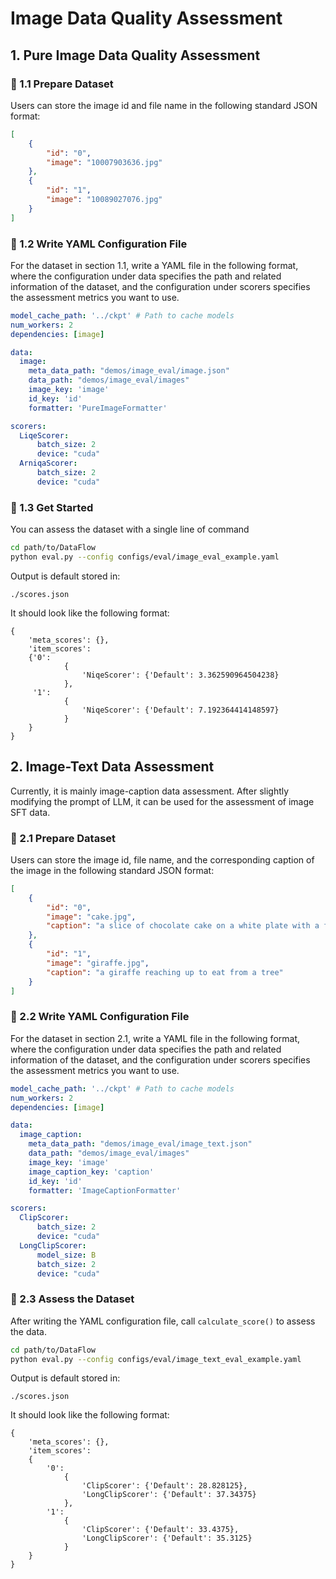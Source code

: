 # Image Data Quality Assessment

## 1. Pure Image Data Quality Assessment
### 👀 1.1 Prepare Dataset
Users can store the image id and file name in the following standard JSON format:
```json
[
    {
        "id": "0",
        "image": "10007903636.jpg"
    },
    {
        "id": "1",
        "image": "10089027076.jpg"
    }
]
```
<!-- Or stored in the following newline-delimited JSON format
```json
{"id": "000114", "image": "000114.jpg"}
{"id": "000810", "image": "000810.jpg"}
``` -->

### 🌟 1.2 Write YAML Configuration File
For the dataset in section 1.1, write a YAML file in the following format, where the configuration under data specifies the path and related information of the dataset, and the configuration under scorers specifies the assessment metrics you want to use.
```yaml
model_cache_path: '../ckpt' # Path to cache models
num_workers: 2
dependencies: [image]

data:
  image:
    meta_data_path: "demos/image_eval/image.json"
    data_path: "demos/image_eval/images"
    image_key: 'image'
    id_key: 'id'
    formatter: 'PureImageFormatter'

scorers:
  LiqeScorer:
      batch_size: 2
      device: "cuda"
  ArniqaScorer:
      batch_size: 2
      device: "cuda"
```

### 💪 1.3 Get Started 
You can assess the dataset with a single line of command
```bash
cd path/to/DataFlow
python eval.py --config configs/eval/image_eval_example.yaml
```
Output is default stored in:
```
./scores.json
```
It should look like the following format:
```
{
    'meta_scores': {}, 
    'item_scores': 
    {'0': 
            {
                'NiqeScorer': {'Default': 3.362590964504238} 
            }, 
     '1': 
            {
                'NiqeScorer': {'Default': 7.192364414148597}
            }
    }
}
```
## 2. Image-Text Data Assessment
Currently, it is mainly image-caption data assessment. After slightly modifying the prompt of LLM, it can be used for the assessment of image SFT data.
### 👀 2.1 Prepare Dataset
Users can store the image id, file name, and the corresponding caption of the image in the following standard JSON format:

```json
[
    {
        "id": "0",
        "image": "cake.jpg",
        "caption": "a slice of chocolate cake on a white plate with a fork next to it"
    },
    {
        "id": "1",
        "image": "giraffe.jpg",
        "caption": "a giraffe reaching up to eat from a tree"
    }
]
```
<!-- Or stored in the following newline-delimited JSON format
```json
{"id": "000114", "image": "000114.jpg", "caption": "an old man"}
{"id": "000810", "image": "000810.jpg", "caption": "blue sky"}
``` -->

### 🌟 2.2 Write YAML Configuration File
For the dataset in section 2.1, write a YAML file in the following format, where the configuration under data specifies the path and related information of the dataset, and the configuration under scorers specifies the assessment metrics you want to use.
```yaml
model_cache_path: '../ckpt' # Path to cache models
num_workers: 2
dependencies: [image]

data:
  image_caption:
    meta_data_path: "demos/image_eval/image_text.json"
    data_path: "demos/image_eval/images"
    image_key: 'image'
    image_caption_key: 'caption'
    id_key: 'id'
    formatter: 'ImageCaptionFormatter'

scorers:
  ClipScorer:
      batch_size: 2
      device: "cuda"
  LongClipScorer:
      model_size: B
      batch_size: 2
      device: "cuda"
```

### 💪 2.3 Assess the Dataset
After writing the YAML configuration file, call `calculate_score()` to assess the data.
```bash
cd path/to/DataFlow
python eval.py --config configs/eval/image_text_eval_example.yaml
```
Output is default stored in:
```
./scores.json
```
It should look like the following format:
```
{
    'meta_scores': {}, 
    'item_scores': 
    {
        '0': 
            {
                'ClipScorer': {'Default': 28.828125}, 
                'LongClipScorer': {'Default': 37.34375}
            }, 
        '1': 
            {
                'ClipScorer': {'Default': 33.4375}, 
                'LongClipScorer': {'Default': 35.3125}
            }
    }
}
```
<!-- ## 3 Logic Behind `calculate_score()`
```python
def calculate_score(save_path=None):
    from ..config import new_init_config
    from dataflow.utils.registry import FORMATTER_REGISTRY

    cfg = new_init_config()

    dataset_dict = {}
    for scorer_name, model_args in cfg.scorers.items(): # Load the scorers specified in the yaml file one by one
        if "num_workers" in cfg:
            model_args["num_workers"] = cfg.num_workers
        if "model_cache_path" in cfg:
            model_args["model_cache_dir"] = cfg.model_cache_path
        scorer = new_get_scorer(scorer_name, model_args)
        # Load the dataset specified in the yaml file:
        if scorer.data_type not in dataset_dict:
            formatter = FORMATTER_REGISTRY.get(cfg['data'][scorer.data_type]['formatter'])(cfg['data'][scorer.data_type])
            dataset = formatter.load_dataset()
            dataset_dict[scorer.data_type] = dataset
        else:
            dataset = dataset_dict[scorer.data_type]

        # Use the scorer to score the dataset and save the results
        score = scorer(dataset)
        if isinstance(dataset, tuple):
            print(dataset[0].scores_list)
            print(dataset[0].meta_score)
        else:
            if len(dataset.meta_score.items()) > 0:
                print(dataset.meta_score)
        
    for _, dataset in dataset_dict.items():
        dataset.dump_scores(save_path)
``` -->
